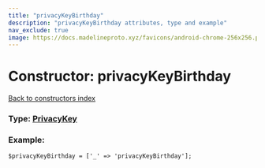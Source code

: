 ```yaml
---
title: "privacyKeyBirthday"
description: "privacyKeyBirthday attributes, type and example"
nav_exclude: true
image: https://docs.madelineproto.xyz/favicons/android-chrome-256x256.png
---
```

# Constructor: privacyKeyBirthday  
[Back to constructors index](/API_docs/constructors/index.html)






### Type: [PrivacyKey](/API_docs/types/PrivacyKey.html)


### Example:

```
$privacyKeyBirthday = ['_' => 'privacyKeyBirthday'];
```  
